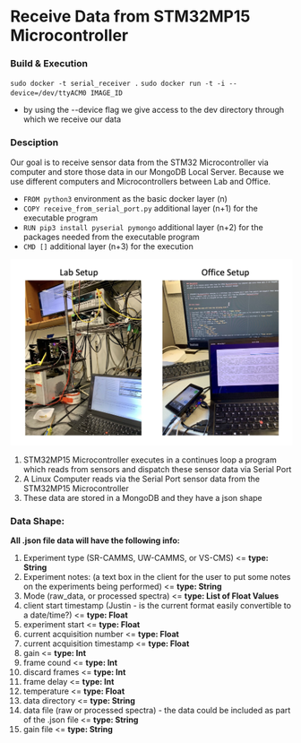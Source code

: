 # Receive Data from STM32MP15 Microcontroller

### Build & Execution
`sudo docker -t serial_receiver .`
`sudo docker run -t -i --device=/dev/ttyACM0 IMAGE_ID`
- by using the --device flag we give access to the dev directory through which we receive our data


### Desciption
Our goal is to receive sensor data from the STM32 Microcontroller via computer and store those data in our MongoDB Local Server. Because we use different computers and Microcontrollers between Lab and Office.
- `FROM python3` environment as the basic docker layer (n)
- `COPY receive_from_serial_port.py`  additional layer  (n+1) for the executable program
- `RUN pip3 install pyserial pymongo` additional layer  (n+2) for the packages needed from the executable program
- `CMD []` additional layer  (n+3) for the execution


![img](/img.jpg "img")

1. STM32MP15 Microcontroller executes in a continues loop a program which reads from sensors and dispatch these sensor data via Serial Port
2. A Linux Computer reads via the Serial Port sensor data from the STM32MP15 Microcontroller
3. These data are stored in a MongoDB and they have a json shape


### Data Shape:

**All .json file data will have the following info:**

1. Experiment type (SR-CAMMS, UW-CAMMS, or VS-CMS) <= **type: String**
2. Experiment notes: (a text box in the client for the user to put some notes on the experiments being performed) <= **type: String**
3. Mode (raw_data, or processed spectra) <= **type: List of Float Values**
4. client start timestamp (Justin - is the current format easily convertible to a date/time?) <= **type: Float**
5. experiment start <= **type: Float**
6. current acquisition number <= **type: Float**
7. current acquisition timestamp <= **type: Float**
8. gain <= **type: Int**
9. frame cound <= **type: Int**
10. discard frames <= **type: Int**
11. frame delay <= **type: Int**
12. temperature <= **type: Float**
13. data directory <= **type: String**
14. data file (raw or processed spectra) - the data could be included as part of the .json file <= **type: String**
15. gain file <= **type: String**

